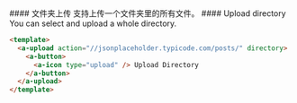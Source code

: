 <cn>
#### 文件夹上传
支持上传一个文件夹里的所有文件。
</cn>

<us>
#### Upload directory
You can select and upload a whole directory.
</us>

```html
<template>
  <a-upload action="//jsonplaceholder.typicode.com/posts/" directory>
    <a-button>
      <a-icon type="upload" /> Upload Directory
    </a-button>
  </a-upload>
</template>
```


